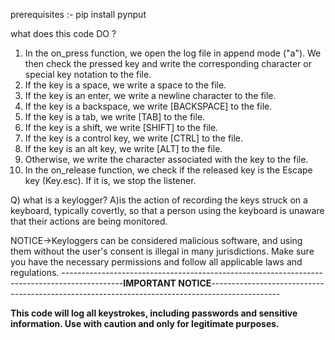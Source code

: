 prerequisites :-
pip install pynput

what does this code DO ?

1. In the on_press function, we open the log file in append mode ("a"). We then check the pressed key and write the corresponding character or special key notation to the file.
2. If the key is a space, we write a space to the file.
3. If the key is an enter, we write a newline character to the file.
4. If the key is a backspace, we write [BACKSPACE] to the file.
5. If the key is a tab, we write [TAB] to the file.
6. If the key is a shift, we write [SHIFT] to the file.
7. If the key is a control key, we write [CTRL] to the file.
8. If the key is an alt key, we write [ALT] to the file.
9. Otherwise, we write the character associated with the key to the file.
10. In the on_release function, we check if the released key is the Escape key (Key.esc). If it is, we stop the listener.

Q) what is a keylogger?
A)is the action of recording the keys struck on a keyboard, typically covertly, so that a person using the keyboard is unaware that their actions are being monitored.

NOTICE->Keyloggers can be considered malicious software, and using them without the user's consent is illegal in many jurisdictions. Make sure you have the necessary permissions and follow all applicable laws and regulations.
 ---------------------------------------------------------------------------------------------**IMPORTANT NOTICE**-----------------------------------------------------------------------------------------------
    
**This code will log all keystrokes, including passwords and sensitive information. Use with caution and only for legitimate purposes.**
